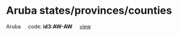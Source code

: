 # Aruba states/provinces/counties
Aruba&nbsp;&nbsp;&nbsp;&nbsp;&nbsp;code: **id3:AW-AW**&nbsp;&nbsp;&nbsp;&nbsp;&nbsp;[view](../export/geojson/medium/id3/aw/aw.geojson)&nbsp;&nbsp;&nbsp;&nbsp;&nbsp;


